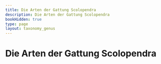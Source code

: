 ```yaml
---
title: Die Arten der Gattung Scolopendra
description: Die Arten der Gattung Scolopendra
bookHidden: true
type: page
layout: taxonomy_genus
---
```


# Die Arten der Gattung Scolopendra